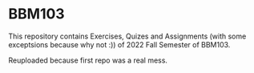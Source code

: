 # BBM103
This repository contains Exercises, Quizes and Assignments (with some exceptsions because why not :)) of 2022 Fall Semester of BBM103.

Reuploaded because first repo was a real mess.
